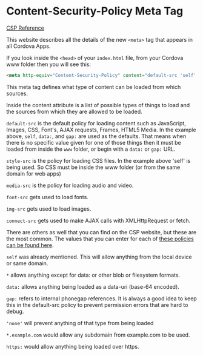 # Content-Security-Policy Meta Tag

[CSP Reference](https://content-security-policy.com/)

This website describes all the details of the new `<meta>` tag that appears in all Cordova Apps.

If you look inside the `<head>` of your `index.html` file, from your Cordova www folder then you will see this:

```html
<meta http-equiv="Content-Security-Policy" content="default-src 'self' data: gap: https://ssl.gstatic.com 'unsafe-eval'; style-src 'self' 'unsafe-inline'; media-src *">
```

This meta tag defines what type of content can be loaded from which sources.

Inside the content attribute is a list of possible types of things to load and the sources from which they are allowed to be loaded.

`default-src` is the default policy for loading content such as JavaScript, Images, CSS, Font's, AJAX requests, Frames, HTML5 Media. In the example above, `self`, `data:`, and `gap:` are used as the defaults. That means when there is no specific value given for one of those things then it must be loaded from inside the `www` folder, or begin with a `data:` or `gap:` URL.

`style-src` is the policy for loading CSS files. In the example above 'self' is being used. So CSS must be inside the www folder (or from the same domain for web apps)

`media-src` is the policy for loading audio and video.

`font-src` gets used to load fonts.

`img-src` gets used to load images.

`connect-src` gets used to make AJAX calls with XMLHttpRequest or fetch.

There are others as well that you can find on the CSP website, but these are the most common. The values that you can enter for each of [these policies can be found here](https://content-security-policy.com/#source_list).

`self` was already mentioned. This will allow anything from the local device or same domain.

`*` allows anything except for data: or other blob or filesystem formats.

`data:` allows anything being loaded as a data-uri (base-64 encoded).

`gap:` refers to internal phonegap references. It is always a good idea to keep this in the default-src policy to prevent permission errors that are hard to debug.

`'none'` will prevent anything of that type from being loaded

`*.example.com` would allow any subdomain from example.com to be used.

`https:` would allow anything being loaded over https.